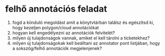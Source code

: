 felhő annotációs feladat
==========================

1. fogd a kiinduló megoldást amit a könytvtárban találsz és egészítsd ki, hogy kezeljen polygon/cloud annotációkat
2. hogyan kell engedélyezni az annotációk felvitelét?
3. milyen új tulajdonságok vannak, amiket el kell tárolni a ticketekhez?
4. milyen új tulajdonságokak kell beálltani az annotator pont listjában, hogy a sokszög/felhő annotációk megjelenjenek?